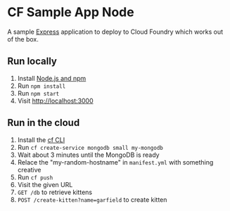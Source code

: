 # CF Sample App Node

A sample [Express](http://expressjs.com/) application to deploy to Cloud Foundry which works out of the box.

## Run locally

1. Install [Node.js and npm](https://nodejs.org/)
1. Run `npm install`
1. Run `npm start`
1. Visit [http://localhost:3000](http://localhost:3000)

## Run in the cloud

1. Install the [cf CLI](https://github.com/cloudfoundry/cli#downloads)
1. Run `cf create-service mongodb small my-mongodb`
1. Wait about 3 minutes until the MongoDB is ready
1. Relace the "my-random-hostname" in `manifest.yml` with something creative
1. Run `cf push`
1. Visit the given URL
1. `GET /db` to retrieve kittens
1. `POST /create-kitten?name=garfield` to create kitten
